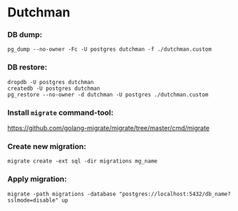 # Dutchman

### DB dump:

```
pg_dump --no-owner -Fc -U postgres dutchman -f ./dutchman.custom
```

### DB restore:

```
dropdb -U postgres dutchman
createdb -U postgres dutchman
pg_restore --no-owner -d dutchman -U postgres ./dutchman.custom
```

### Install `migrate` command-tool:

https://github.com/golang-migrate/migrate/tree/master/cmd/migrate

### Create new migration:

```
migrate create -ext sql -dir migrations mg_name
```

### Apply migration:

```
migrate -path migrations -database "postgres://localhost:5432/db_name?sslmode=disable" up
```
